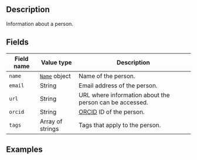 ## Description

Information about a person.

## Fields

Field name | Value type | Description
-----------|------------|------------
`name` | [`Name`](!schema_definition/common/Name) object | Name of the person.
`email` | String | Email address of the person.
`url` | String | URL where information about the person can be accessed.
`orcid` | String | [ORCID](http://orcid.org) ID of the person.
`tags` | Array of strings | Tags that apply to the person.

## Examples
